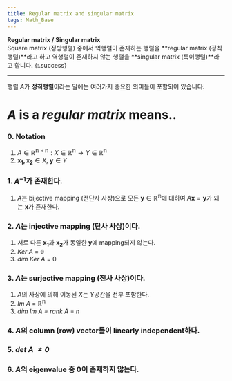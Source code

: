 ```yaml
---
title: Regular matrix and singular matrix
tags: Math_Base
---
```


**Regular matrix / Singular matrix** <br>
Square matrix (정방행렬) 중에서 역행렬이 존재하는 행렬을 **regular matrix (정칙행렬)**라고 하고 역행렬이 존재하지 않는 행렬을 **singular matrix (특이행렬)**라고 합니다.
{:.success}

<!--more-->

---

행렬 $A$가 **정칙행렬**이라는 말에는 여러가지 중요한 의미들이 포함되어 있습니다. <br>

# $A$ is a *regular matrix* means..
### 0. Notation
1) $A \in \mathbb{R^{n \times n}}: X \in \mathbb{R^n} → Y \in \mathbb{R^n}$ <br>
2) $\mathbf{x_1, x_2} \in X , \ \mathbf{y} \in Y$

### 1. $A^{-1}$가 존재한다.
1) $A$는 bijective mapping (전단사 사상)으로 모든 $\mathbf{y} \in \mathbb{R^n}$에 대하여 $A\mathbf{x} = \mathbf{y}$가 되는 $\mathbf{x}$가 존재한다.

### 2. $A$는 injective mapping (단사 사상)이다.
1) 서로 다른 $\mathbf{x_1}$과 $\mathbf{x_2}$가 동일한 $\mathbf{y}$에 mapping되지 않는다. <br>
2) *Ker A* = $\mathbb{0}$ <br>
3) *dim Ker A* = $0$

### 3. $A$는 surjective mapping (전사 사상)이다.
1) $A$의 사상에 의해 이동된 $X$는 $Y$공간을 전부 포함한다. <br>
2) *Im A* = $\mathbb{R^n}$ <br>
3) *dim Im A = rank A* = $n$

### 4. $A$의 column (row) vector들이 linearly independent하다.

### 5. *det A $\neq 0$*

### 6. $A$의 eigenvalue 중 $0$이 존재하지 않는다.
